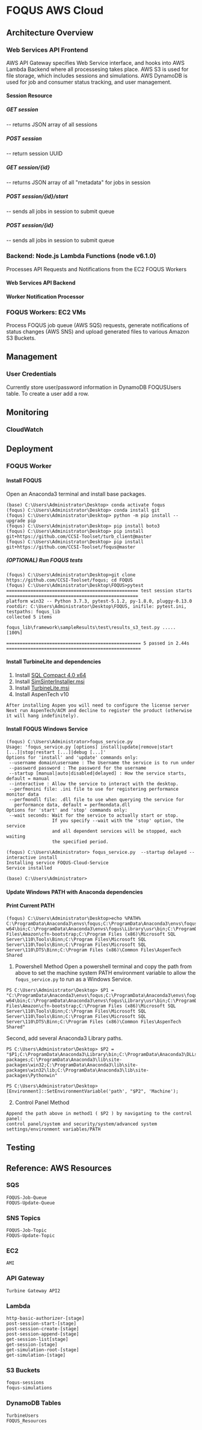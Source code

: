 # FOQUS AWS Cloud

##  Architecture Overview
### Web Services API Frontend
AWS API Gateway specifies Web Service interface, and hooks into AWS Lambda Backend where all processesing takes place.
AWS S3 is used for file storage, which includes sessions and simulations.
AWS DynamoDB is used for job and consumer status tracking, and user management.

#### Session Resource
##### GET session
-- returns JSON array of all sessions
##### POST session
-- return session UUID
##### GET session/{id}
-- returns JSON array of all "metadata" for jobs in session
##### POST session/{id}/start
-- sends all jobs in session to submit queue
##### POST session/{id}
-- sends all jobs in session to submit queue

### Backend: Node.js Lambda Functions (node v6.1.0)
Processes API Requests and Notifications from the EC2 FOQUS Workers
#### Web Services API Backend
#### Worker Notification Processor

### FOQUS Workers: EC2 VMs
Process FOQUS job queue (AWS SQS) requests, generate notifications of status changes (AWS SNS) and upload generated files to various Amazon S3 Buckets.

## Management
### User Credentials
Currently store user/password information in DynamoDB FOQUSUsers table.  To create a user add a row.

## Monitoring
### CloudWatch

## Deployment
### FOQUS Worker
#### Install FOQUS
Open an Anaconda3 terminal and install base packages.
```
(base) C:\Users\Administrator\Desktop> conda activate foqus
(foqus) C:\Users\Administrator\Desktop> conda install git
(foqus) C:\Users\Administrator\Desktop> python -m pip install --upgrade pip
(foqus) C:\Users\Administrator\Desktop> pip install boto3
(foqus) C:\Users\Administrator\Desktop> pip install git+https://github.com/CCSI-Toolset/turb_client@master
(foqus) C:\Users\Administrator\Desktop> pip install git+https://github.com/CCSI-Toolset/foqus@master
```
##### (OPTIONAL) Run FOQUS tests
```
(foqus) C:\Users\Administrator\Desktop>git clone https://github.com/CCSI-Toolset/foqus; cd FOQUS
(foqus) C:\Users\Administrator\Desktop\FOQUS>pytest
================================================= test session starts =================================================
platform win32 -- Python 3.7.3, pytest-5.1.2, py-1.8.0, pluggy-0.13.0
rootdir: C:\Users\Administrator\Desktop\FOQUS, inifile: pytest.ini, testpaths: foqus_lib
collected 5 items

foqus_lib\framework\sampleResults\test\results_s3_test.py .....                                                  [100%]

================================================== 5 passed in 2.44s ==================================================
```
#### Install TurbineLite and dependencies
1. Install [SQL Compact 4.0 x64](https://www.microsoft.com/en-us/download/details.aspx?id=17876)
2. Install [SimSinterInstaller.msi](https://github.com/CCSI-Toolset/SimSinter/releases/download/2.0.0/SimSinterInstaller.msi)
3. Install [TurbineLite.msi](https://github.com/CCSI-Toolset/turb_sci_gate/releases/download/2.0.0/TurbineLite.msi)
4. Install AspenTech v10
```
After installing Aspen you will need to configure the license server
Next run AspenTech/ACM and decline to register the product (otherwise it will hang indefinitely).
```
#### Install FOQUS Windows Service
```
(foqus) C:\Users\Administrator>foqus_service.py
Usage: 'foqus_service.py [options] install|update|remove|start [...]|stop|restart [...]|debug [...]'
Options for 'install' and 'update' commands only:
 --username domain\username : The Username the service is to run under
 --password password : The password for the username
 --startup [manual|auto|disabled|delayed] : How the service starts, default = manual
 --interactive : Allow the service to interact with the desktop.
 --perfmonini file: .ini file to use for registering performance monitor data
 --perfmondll file: .dll file to use when querying the service for
   performance data, default = perfmondata.dll
Options for 'start' and 'stop' commands only:
 --wait seconds: Wait for the service to actually start or stop.
                 If you specify --wait with the 'stop' option, the service
                 and all dependent services will be stopped, each waiting
                 the specified period.

(foqus) C:\Users\Administrator> foqus_service.py  --startup delayed --interactive install
Installing service FOQUS-Cloud-Service
Service installed

(base) C:\Users\Administrator>
```
#### Update Windows PATH with Anaconda dependencies
#### Print Current PATH
```
(foqus) C:\Users\Administrator\Desktop>echo %PATH%
C:\ProgramData\Anaconda3\envs\foqus;C:\ProgramData\Anaconda3\envs\foqus\Library\mingw-w64\bin;C:\ProgramData\Anaconda3\envs\foqus\Library\usr\bin;C:\ProgramData\Anaconda3\envs\foqus\Library\bin;C:\ProgramData\Anaconda3\envs\foqus\Scripts;C:\ProgramData\Anaconda3\envs\foqus\bin;C:\ProgramData\Anaconda3\condabin;C:\Windows\system32;C:\Windows;C:\Windows\System32\Wbem;C:\Windows\System32\WindowsPowerShell\v1.0;C:\Windows\System32\WindowsPowerShell\v1.0;C:\Windows\System32\WindowsPowerShell\v1.0;C:\Program Files\Amazon\cfn-bootstrap;C:\Program Files (x86)\Microsoft SQL Server\110\Tools\Binn;C:\Program Files\Microsoft SQL Server\110\Tools\Binn;C:\Program Files\Microsoft SQL Server\110\DTS\Binn;C:\Program Files (x86)\Common Files\AspenTech Shared
```
1.  Powershell Method
Open a powershell terminal and copy the path from above to set the machine system PATH environment variable to allow the `foqus_service.py` to run as a Windows Service.
```
PS C:\Users\Administrator\Desktop> $P1 = "C:\ProgramData\Anaconda3\envs\foqus;C:\ProgramData\Anaconda3\envs\foqus\Library\mingw-w64\bin;C:\ProgramData\Anaconda3\envs\foqus\Library\usr\bin;C:\ProgramData\Anaconda3\envs\foqus\Library\bin;C:\ProgramData\Anaconda3\envs\foqus\Scripts;C:\ProgramData\Anaconda3\envs\foqus\bin;C:\ProgramData\Anaconda3\condabin;C:\Windows\system32;C:\Windows;C:\Windows\System32\Wbem;C:\Windows\System32\WindowsPowerShell\v1.0;C:\Windows\System32\WindowsPowerShell\v1.0;C:\Windows\System32\WindowsPowerShell\v1.0;C:\Program Files\Amazon\cfn-bootstrap;C:\Program Files (x86)\Microsoft SQL Server\110\Tools\Binn;C:\Program Files\Microsoft SQL Server\110\Tools\Binn;C:\Program Files\Microsoft SQL Server\110\DTS\Binn;C:\Program Files (x86)\Common Files\AspenTech Shared"
```
Second, add several Anaconda3 Library paths.
```
PS C:\Users\Administrator\Desktop> $P2 = "$P1;C:\ProgramData\Anaconda3\Library\bin;C:\ProgramData\Anaconda3\DLLs;C:\ProgramData\Anaconda3\lib;C:\ProgramData\Anaconda3;C:\ProgramData\Anaconda3\lib\site-packages;C:\ProgramData\Anaconda3\lib\site-packages\win32;C:\ProgramData\Anaconda3\lib\site-packages\win32\lib;C:\ProgramData\Anaconda3\lib\site-packages\Pythonwin"

PS C:\Users\Administrator\Desktop> [Environment]::SetEnvironmentVariable('path', "$P2", 'Machine');
```
2.  Control Panel Method
```
Append the path above in method1 ( $P2 ) by navigating to the control panel:
control panel/system and security/system/advanced system settings/environment variables/PATH
```
## Testing

## Reference: AWS Resources
### SQS
```
FOQUS-Job-Queue
FOQUS-Update-Queue
```
### SNS Topics
```
FOQUS-Job-Topic
FOQUS-Update-Topic
```
### EC2
```
AMI
```
### API Gateway
```
Turbine Gateway API2
```
### Lambda
```
http-basic-authorizer-[stage]
post-session-start-[stage]
post-session-create-[stage]
post-session-append-[stage]
get-session-list[stage]
get-session-[stage]
get-simulation-root-[stage]
get-simulation-[stage]
```
### S3 Buckets
```
foqus-sessions
foqus-simulations
```
### DynamoDB Tables
```
TurbineUsers
FOQUS_Resources
```
